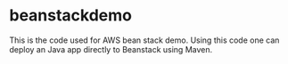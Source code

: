 ﻿# beanstackdemo
  This is the code used for AWS bean stack demo. Using this code one can deploy an Java app directly to Beanstack using Maven.
